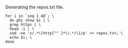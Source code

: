 Generating the repos.txt file.

```
for i in `seq 1 40`; \
  do ghi show $i | \
  grep https | \
  head -1 | \
  sed -ne 's/.*\(http[^" ]*\).*/\1/p' >> repos.txt; \
  echo $i; \
done
```